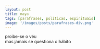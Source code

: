 ```yaml
---
layout: post
title: maya
tags: [parafrases, políticas, espirituais]
image: '/images/posts/parafrases-div.png'
---
```

proibe-se o véu<br>
mas jamais se questiona o hábito
